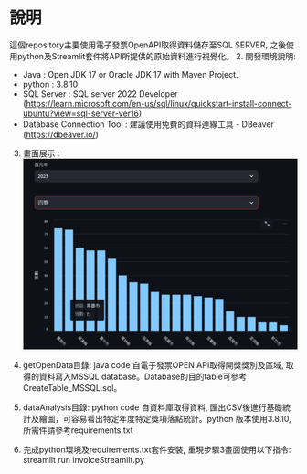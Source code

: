 # 說明
這個repository主要使用電子發票OpenAPI取得資料儲存至SQL SERVER, 之後使用python及Streamlit套件將API所提供的原始資料進行視覺化。
2. 開發環境說明:
   * Java : Open JDK 17 or Oracle JDK 17 with Maven Project.
   * python : 3.8.10
   * SQL Server : SQL server 2022 Developer (https://learn.microsoft.com/en-us/sql/linux/quickstart-install-connect-ubuntu?view=sql-server-ver16)
   * Database Connection Tool : 建議使用免費的資料連線工具 - DBeaver (https://dbeaver.io/)
3. 畫面展示 :
![image info](./image/prizeNmbyYear.png)

4. getOpenData目錄: java code 自電子發票OPEN API取得開獎獎別及區域, 取得的資料寫入MSSQL database。Database的目的table可參考CreateTable_MSSQL.sql。
5. dataAnalysis目錄: python code 自資料庫取得資料, 匯出CSV後進行基礎統計及繪圖，可容易看出特定年度特定獎項落點統計。python 版本使用3.8.10, 所需件請參考requirements.txt
6. 完成python環境及requirements.txt套件安裝, 重現步驟3畫面使用以下指令:
    streamlit run invoiceStreamlit.py
